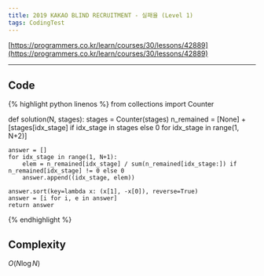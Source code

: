 ```yaml
---
title: 2019 KAKAO BLIND RECRUITMENT - 실패율 (Level 1)
tags: CodingTest
---
```


[https://programmers.co.kr/learn/courses/30/lessons/42889](https://programmers.co.kr/learn/courses/30/lessons/42889)

<!--more-->

---

## Code
{% highlight python linenos %}
from collections import Counter

def solution(N, stages):
    stages = Counter(stages)
    n_remained = [None] + [stages[idx_stage] if idx_stage in stages else 0 for idx_stage in range(1, N+2)]

    answer = []
    for idx_stage in range(1, N+1):
        elem = n_remained[idx_stage] / sum(n_remained[idx_stage:]) if n_remained[idx_stage] != 0 else 0
        answer.append((idx_stage, elem))

    answer.sort(key=lambda x: (x[1], -x[0]), reverse=True)
    answer = [i for i, e in answer]
    return answer
{% endhighlight %}


## Complexity
$O(N \log N)$
